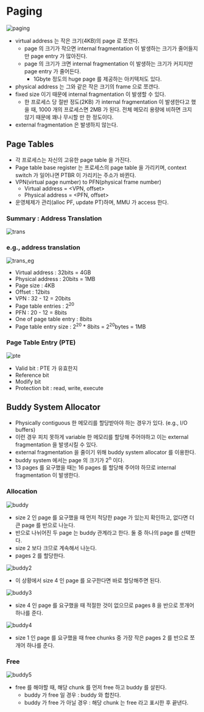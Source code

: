 # Paging

![paging](https://user-images.githubusercontent.com/48989903/145344114-e08047fd-851e-44cc-867b-77dda4049319.png)

* virtual address 는 작은 크기(4KB)의 page 로 쪼갠다.
  * page 의 크기가 작으면 internal fragmentation 이 발생하는 크기가 줄어들지만 page entry 가 많아진다.
  * page 의 크기가 크면 internal fragmentation 이 발생하는 크기가 커지지만 page entry 가 줄어든다.
    * 1Gbyte 정도의 huge page 를 제공하는 아키텍처도 있다.
* physical address 는 그와 같은 작은 크기의 frame 으로 쪼갠다.
* fixed size 이기 때문에 internal fragmentation 이 발생할 수 있다.
  * 한 프로세스 당 절반 정도(2KB) 가 internal fragmentation 이 발생한다고 했을 때, 1000 개의 프로세스면 2MB 가 된다. 전체 메모리 용량에 비하면 크지 않기 때문에 꽤나 무시할 만 한 정도이다.
* external fragmentation 은 발생하지 않는다.

## Page Tables

* 각 프로세스는 자신의 고유한 page table 을 가진다.
* Page table base register 는 프로세스의 page table 을 가리키며, context switch 가 일어나면 PTBR 이 가리키는 주소가 바뀐다.
* VPN(virtual page number) to PFN(physical frame number)
  * Virtual address = <VPN, offset>
  * Physical address = <PFN, offset>
* 운영체제가 관리(alloc PF, update PT)하며, MMU 가 access 한다.

### Summary : Address Translation

![trans](https://user-images.githubusercontent.com/48989903/145346587-44ddd34b-fef9-4c23-80af-1188b9313f09.png)

### e.g., address translation

![trans_eg](https://user-images.githubusercontent.com/48989903/145347500-1625d6b6-c8de-473e-a158-5128e3828317.png)

* Virtual address : 32bits = 4GB
* Physical address : 20bits = 1MB
* Page size : 4KB
* Offset : 12bits
* VPN : 32 - 12 = 20bits
* Page table entries : 2<sup>20</sup>
* PFN : 20 - 12 = 8bits
* One of page table entry : 8bits
* Page table entry size : 2<sup>20</sup> * 8bits = 2<sup>20</sup>bytes = 1MB

### Page Table Entry (PTE)

![pte](https://user-images.githubusercontent.com/48989903/145347666-59010c47-4424-450f-af91-91c90fb4dcde.png)

* Valid bit : PTE 가 유효한지
* Reference bit
* Modify bit
* Protection bit : read, write, execute

## Buddy System Allocator

* Physically contiguous 한 메모리를 할당받아야 하는 경우가 있다. (e.g., I/O buffers)
* 이런 경우 피치 못하게 variable 한 메모리를 할당해 주어야하고 이는 external fragmentation 을 발생시킬 수 있다.
* external fragmentation 을 줄이기 위해 buddy system allocator 를 이용한다.
* buddy system 에서는 page 의 크기가 2<sup>n</sup> 이다.
* 13 pages 를 요구했을 때는 16 pages 를 할당해 주어야 하므로 internal fragmentation 이 발생한다.

### Allocation

![buddy](https://user-images.githubusercontent.com/48989903/145351685-e9cd7d55-720d-4293-8b6a-27be6511463e.png)

* size 2 인 page 를 요구했을 때 먼저 적당한 page 가 있는지 확인하고, 없다면 더 큰 page 를 반으로 나눈다.
* 반으로 나뉘어진 두 page 는 buddy 관계라고 한다. 둘 중 하나의 page 를 선택한다.
* size 2 보다 크므로 계속해서 나눈다.
* pages 2 를 할당한다.

![buddy2](https://user-images.githubusercontent.com/48989903/145352032-4f462cea-e9e4-4eba-b98f-b39a16e7eb2d.png)

* 이 상황에서 size 4 인 page 를 요구한다면 바로 할당해주면 된다.

![buddy3](https://user-images.githubusercontent.com/48989903/145352107-a9d9a18e-789e-4b28-97fb-41ccfe6ca2e5.png)

* size 4 인 page 를 요구했을 때 적절한 것이 없으므로 pages 8 을 반으로 쪼개어 하나를 준다.

![buddy4](https://user-images.githubusercontent.com/48989903/145352217-367e4041-2187-4f11-9ade-05c06afb91fc.png)

* size 1 인 page 를 요구했을 때 free chunks 중 가장 작은 pages 2 를 반으로 쪼개어 하나를 준다.

### Free

![buddy5](https://user-images.githubusercontent.com/48989903/145352979-0b971277-f784-4b20-8d25-ca598b95757d.png)

* free 를 해야할 때, 해당 chunk 를 먼저 free 하고 buddy 를 살핀다.
  * buddy 가 free 일 경우 : buddy 와 합친다.
  * buddy 가 free 가 아닐 경우 : 해당 chunk 는 free 라고 표시한 후 끝낸다.


